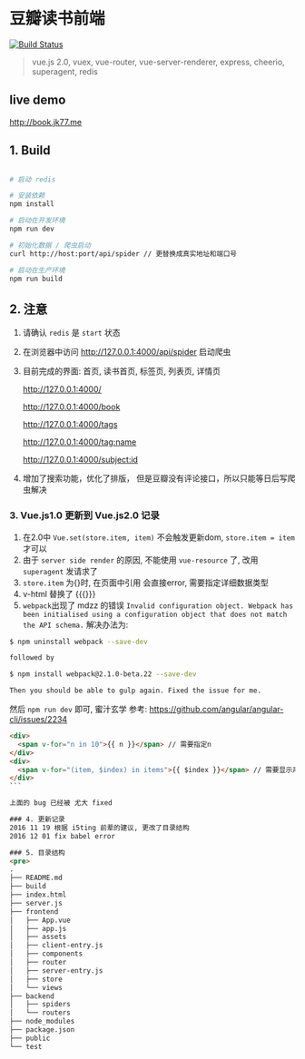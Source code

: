 # 豆瓣读书前端 
[![Build Status](https://travis-ci.org/jiakeqi/douban.svg?branch=douban)](https://travis-ci.org/jiakeqi/douban)

> vue.js 2.0, vuex, vue-router, vue-server-renderer,  express, cheerio, superagent, redis

## live demo 
http://book.jk77.me

## 1. Build

``` bash

# 启动 redis

# 安装依赖
npm install

# 启动在开发环境
npm run dev

# 初始化数据 / 爬虫启动
curl http://host:port/api/spider // 更替换成真实地址和端口号

# 启动在生产环境
npm run build

```

## 2. 注意

1. 请确认 `redis` 是 `start` 状态
2. 在浏览器中访问 http://127.0.0.1:4000/api/spider 启动爬虫
3. 目前完成的界面: 首页, 读书首页, 标签页, 列表页, 详情页

   http://127.0.0.1:4000/

   http://127.0.0.1:4000/book

   http://127.0.0.1:4000/tags
    
   http://127.0.0.1:4000/tag:name
   
   http://127.0.0.1:4000/subject:id
4. 增加了搜索功能，优化了排版， 但是豆瓣没有评论接口，所以只能等日后写爬虫解决


### 3. Vue.js1.0 更新到 Vue.js2.0 记录
1. 在2.0中 `Vue.set(store.item, item)` 不会触发更新dom, `store.item = item` 才可以
2. 由于 `server side render` 的原因, 不能使用 `vue-resource` 了, 改用 `superagent` 发请求了
3. `store.item` 为{}时, 在页面中引用 会直接error, 需要指定详细数据类型
6. v-html 替换了 {{{}}}
4. `webpack`出现了 mdzz 的错误 `Invalid configuration object. Webpack has been initialised using a configuration object that does not match the API schema.`
  解决办法为:

``` bash
$ npm uninstall webpack --save-dev

followed by

$ npm install webpack@2.1.0-beta.22 --save-dev

Then you should be able to gulp again. Fixed the issue for me.
```

然后 `npm run dev` 即可, 蜜汁玄学
参考: https://github.com/angular/angular-cli/issues/2234

````html
<div>
  <span v-for="n in 10">{{ n }}</span> // 需要指定n
</div>
<div>
  <span v-for="(item, $index) in items">{{ $index }}</span> // 需要显示声明$index
</div>
```

上面的 bug 已经被 尤大 fixed

### 4. 更新记录
2016 11 19 根据 i5ting 前辈的建议, 更改了目录结构
2016 12 01 fix babel error

### 5. 目录结构
<pre>
.
├── README.md 
├── build
├── index.html
├── server.js
├── frontend
│   ├── App.vue
│   ├── app.js
│   ├── assets
│   ├── client-entry.js
│   ├── components
│   ├── router
│   ├── server-entry.js
│   ├── store
│   └── views
├── backend
│   ├── spiders
│   └── routers
├── node_modules
├── package.json
├── public
└── test



